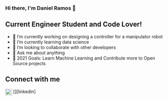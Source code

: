 ### Hi there, I'm Daniel Ramos 👋

## Current Engineer Student and Code Lover! 

- 🔭 I’m currently working on designing a controller for a manipulator robot
- 🌱 I’m currently learning data science
- 👯 I’m looking to collaborate with other developers 
- 💬 Ask me about anything
- 🥅 2021 Goals: Learn Machine Learning and Contribute more to Open Source projects

## Connect with me

[<img align="left" alt="DanielRamos99 | LinkedIn" width="22px" src="https://cdn.jsdelivr.net/npm/simple-icons@v3/icons/linkedin.svg" />][linkedin]



